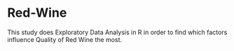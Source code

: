 # Red-Wine
This study does Exploratory Data Analysis in R in order to find which factors influence Quality of Red Wine the most.
